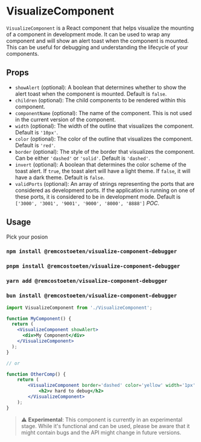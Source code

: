 # VisualizeComponent

`VisualizeComponent` is a React component that helps visualize the mounting of a component in development mode. It can be used to wrap any component and will show an alert toast when the component is mounted. This can be useful for debugging and understanding the lifecycle of your components.

## Props

- `showAlert` (optional): A boolean that determines whether to show the alert toast when the component is mounted. Default is `false`.
- `children` (optional): The child components to be rendered within this component.
- `componentName` (optional): The name of the component. This is not used in the current version of the component.
- `width` (optional): The width of the outline that visualizes the component. Default is `'10px'`.
- `color` (optional): The color of the outline that visualizes the component. Default is `'red'`.
- `border` (optional): The style of the border that visualizes the component. Can be either `'dashed'` or `'solid'`. Default is `'dashed'`.
- `invert` (optional): A boolean that determines the color scheme of the toast alert. If `true`, the toast alert will have a light theme. If `false`, it will have a dark theme. Default is `false`.
- `validPorts` (optional): An array of strings representing the ports that are considered as development ports. If the application is running on one of these ports, it is considered to be in development mode. Default is `['3000', '3001', '9001', '9000', '8000', '8888']` *POC*.

## Usage

Pick your posion

### `npm install @remcostoeten/visualize-component-debugger`

### `pnpm install @remcostoeten/visualize-component-debugger`

### `yarn add @remcostoeten/visualize-component-debugger`

### `bun install @remcostoeten/visualize-component-debugger`


```jsx
import VisualizeComponent from './VisualizeComponent';

function MyComponent() {
  return (
    <VisualizeComponent showAlert>
      <div>My Component</div>
    </VisualizeComponent>
  );
}

// or

function OtherComp() {
    return (
        <VisualizeComponent border='dashed' color='yellow' width='1px' invert>
            <h2>v hard to debug</h2>
        </VisualizeComponent>
    );
}
```

 > :warning: **Experimental**: This component is currently in an experimental stage. While it's functional and can be used, please be aware that it might contain bugs and the API might change in future versions.

